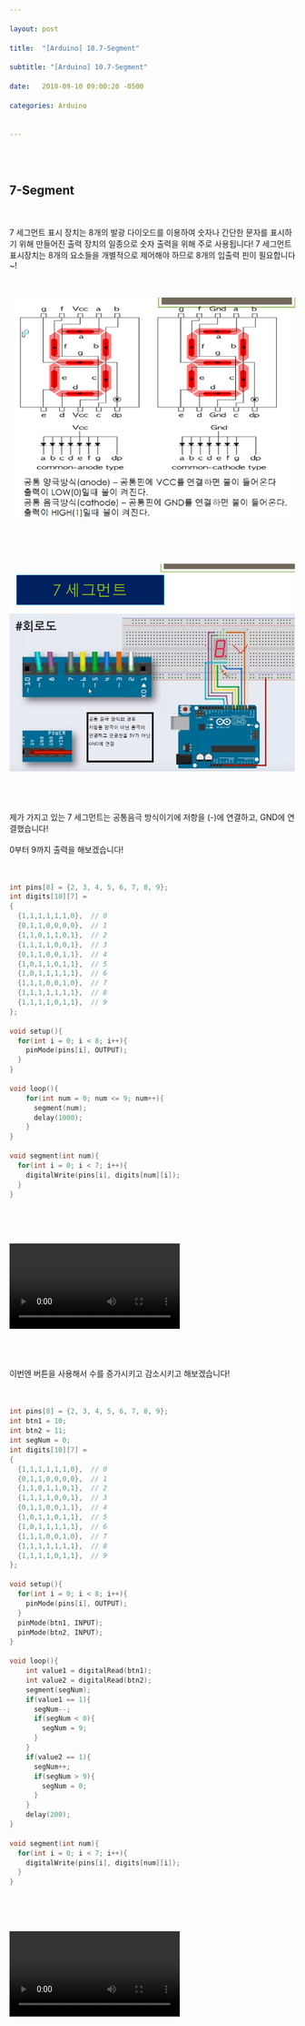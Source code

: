 ```yaml
---

layout: post

title:  "[Arduino] 10.7-Segment"

subtitle: "[Arduino] 10.7-Segment"

date:   2018-09-10 09:00:20 -0500

categories: Arduino


---
```


<br>
<br>

## 7-Segment

<br>
<br>
7 세그먼트 표시 장치는 8개의 발광 다이오드를 이용하여 숫자나 간단한 문자를 표시하기 위해 만들어진 출력 장치의 일종으로 숫자 출력을 위해 주로 사용됩니다! 7 세그먼트 표시장치는 8개의 요소들을 개별적으로 제어해야 하므로 8개의 입출력 핀이 필요합니다~!
<br>
<br>
<br>

![image](/image/Arduino_image/Arduino_image_32.png)

<br>
<br>
<br>

![image](/image/Arduino_image/Arduino_image_33.png)

<br>
<br>
<br>
제가 가지고 있는 7 세그먼트는 공통음극 방식이기에 저항을 (-)에 연결하고, GND에 연결했습니다!
<br>
<br>
0부터 9까지 출력을 해보겠습니다!
<br>
<br>
<br>

```cpp
int pins[8] = {2, 3, 4, 5, 6, 7, 8, 9};
int digits[10][7] = 
{
  {1,1,1,1,1,1,0},  // 0
  {0,1,1,0,0,0,0},  // 1
  {1,1,0,1,1,0,1},  // 2
  {1,1,1,1,0,0,1},  // 3
  {0,1,1,0,0,1,1},  // 4
  {1,0,1,1,0,1,1},  // 5
  {1,0,1,1,1,1,1},  // 6
  {1,1,1,0,0,1,0},  // 7
  {1,1,1,1,1,1,1},  // 8
  {1,1,1,1,0,1,1},  // 9
};

void setup(){
  for(int i = 0; i < 8; i++){
    pinMode(pins[i], OUTPUT);
  }
}

void loop(){
    for(int num = 0; num <= 9; num++){
      segment(num);
      delay(1000);
    }
}

void segment(int num){
  for(int i = 0; i < 7; i++){
    digitalWrite(pins[i], digits[num][i]);
  }
}
```

<br>
<br>
<br>

<video src="/image/Arduino_image/Arduino_video_15.mp4" controls autoplay></video>

<br>
<br>
<br>
이번엔 버튼을 사용해서 수를 증가시키고 감소시키고 해보겠습니다!
<br>
<br>
<br>

```cpp
int pins[8] = {2, 3, 4, 5, 6, 7, 8, 9};
int btn1 = 10;
int btn2 = 11;
int segNum = 0;
int digits[10][7] = 
{
  {1,1,1,1,1,1,0},  // 0
  {0,1,1,0,0,0,0},  // 1
  {1,1,0,1,1,0,1},  // 2
  {1,1,1,1,0,0,1},  // 3
  {0,1,1,0,0,1,1},  // 4
  {1,0,1,1,0,1,1},  // 5
  {1,0,1,1,1,1,1},  // 6
  {1,1,1,0,0,1,0},  // 7
  {1,1,1,1,1,1,1},  // 8
  {1,1,1,1,0,1,1},  // 9
};

void setup(){
  for(int i = 0; i < 8; i++){
    pinMode(pins[i], OUTPUT);
  }
  pinMode(btn1, INPUT);
  pinMode(btn2, INPUT);
}

void loop(){
    int value1 = digitalRead(btn1);
    int value2 = digitalRead(btn2);
    segment(segNum);
    if(value1 == 1){
      segNum--;
      if(segNum < 0){
        segNum = 9;
      }
    }
    if(value2 == 1){
      segNum++;
      if(segNum > 9){
        segNum = 0;
      }
    }
    delay(200);
}

void segment(int num){
  for(int i = 0; i < 7; i++){
    digitalWrite(pins[i], digits[num][i]);
  }
}
```

<br>
<br>
<br>

<video src="/image/Arduino_image/Arduino_video_16.mp4" controls autoplay></video>
